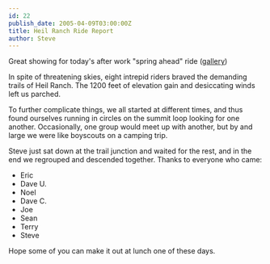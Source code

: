 ```yaml
---
id: 22
publish_date: 2005-04-09T03:00:00Z
title: Heil Ranch Ride Report
author: Steve
---
```

  
Great showing for today's after work "spring ahead" ride ([gallery](http://picasaweb.google.com/flagstafffrenzy/HeilRanchEndOfDaylightSavingsRide))

In spite of threatening skies, eight intrepid riders braved the demanding trails of Heil Ranch. The 1200 feet of elevation gain and desiccating winds left us parched.

To further complicate things, we all started at different times, and thus found ourselves running in circles on the summit loop looking for one another. Occasionally, one group would meet up with another, but by and large we were like boyscouts on a camping trip.

Steve just sat down at the trail junction and waited for the rest, and in the end we regrouped and descended together. Thanks to everyone who came:

*   Eric
*   Dave U.
*   Noel
*   Dave C.
*   Joe
*   Sean
*   Terry
*   Steve

Hope some of you can make it out at lunch one of these days.